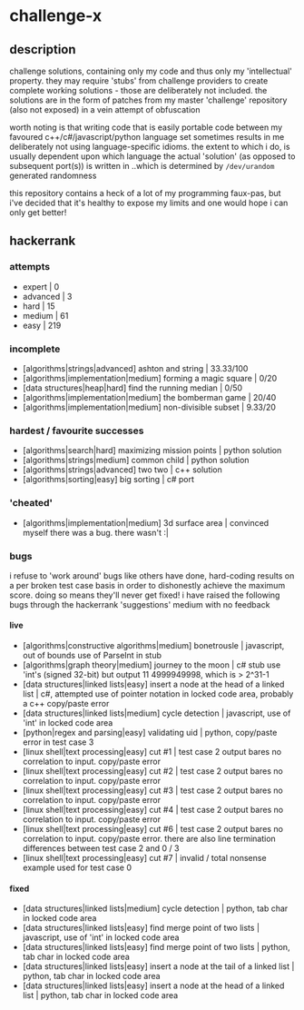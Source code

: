 # challenge-x

## description
challenge solutions, containing only my code and thus only my 'intellectual' property. they may require 'stubs' from challenge providers to create complete working solutions - those are deliberately not included. the solutions are in the form of patches from my master 'challenge' repository (also not exposed) in a vein attempt of obfuscation

worth noting is that writing code that is easily portable code between my favoured c++/c#/javascript/python language set sometimes results in me deliberately not using language-specific idioms. the extent to which i do, is usually dependent upon which language the actual 'solution' (as opposed to subsequent port(s)) is written in ..which is determined by `/dev/urandom` generated randomness

this repository contains a heck of a lot of my programming faux-pas, but i've decided that it's healthy to expose my limits and one would hope i can only get better!

## hackerrank
### attempts
- expert | 0
- advanced | 3
- hard | 15
- medium | 61
- easy | 219

### incomplete
- [algorithms|strings|advanced] ashton and string | 33.33/100
- [algorithms|implementation|medium] forming a magic square | 0/20
- [data structures|heap|hard] find the running median | 0/50
- [algorithms|implementation|medium] the bomberman game | 20/40
- [algorithms|implementation|medium] non-divisible subset | 9.33/20

### hardest / favourite successes
- [algorithms|search|hard] maximizing mission points | python solution
- [algorithms|strings|medium] common child | python solution
- [algorithms|strings|advanced] two two | c++ solution
- [algorithms|sorting|easy] big sorting | c# port

### 'cheated'
- [algorithms|implementation|medium] 3d surface area | convinced myself there was a bug. there wasn't :|

### bugs
i refuse to 'work around' bugs like others have done, hard-coding results on a per broken test case basis in order to dishonestly achieve the maximum score. doing so means they'll never get fixed! i have raised the following bugs through the hackerrank 'suggestions' medium with no feedback

#### live
- [algorithms|constructive algorithms|medium] bonetrousle | javascript, out of bounds use of ParseInt in stub
- [algorithms|graph theory|medium] journey to the moon | c# stub use 'int's (signed 32-bit) but output 11 4999949998, which is > 2^31-1
- [data structures|linked lists|easy] insert a node at the head of a linked list | c#, attempted use of pointer notation in locked code area, probably a c++ copy/paste error
- [data structures|linked lists|medium] cycle detection | javascript, use of 'int' in locked code area
- [python|regex and parsing|easy] validating uid | python, copy/paste error in test case 3
- [linux shell|text processing|easy] cut #1 | test case 2 output bares no correlation to input. copy/paste error
- [linux shell|text processing|easy] cut #2 | test case 2 output bares no correlation to input. copy/paste error
- [linux shell|text processing|easy] cut #3 | test case 2 output bares no correlation to input. copy/paste error
- [linux shell|text processing|easy] cut #4 | test case 2 output bares no correlation to input. copy/paste error
- [linux shell|text processing|easy] cut #6 | test case 2 output bares no correlation to input. copy/paste error. there are also line termination differences between test case 2 and 0 / 3
- [linux shell|text processing|easy] cut #7 | invalid / total nonsense example used for test case 0

#### fixed
- [data structures|linked lists|medium] cycle detection | python, tab char in locked code area
- [data structures|linked lists|easy] find merge point of two lists | javascript, use of 'int' in locked code area
- [data structures|linked lists|easy] find merge point of two lists | python, tab char in locked code area
- [data structures|linked lists|easy] insert a node at the tail of a linked list | python, tab char in locked code area
- [data structures|linked lists|easy] insert a node at the head of a linked list | python, tab char in locked code area
